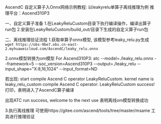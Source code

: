 AscendC 自定义算子入Onnx网络示例教程:
以leakyrelu单算子离线推理为例
推理平台：Ascend310P3

一、自定义算子准备
1.在LeakyReluCustom目录下执行编译操作，编译出算子run包
2.安装在LeakyReluCustom/build_out/目录下生成的自定义算子run包

二、离线推理验证流程
1.获取单算子onnx模型, 该模型参考leaky_relu.py生成
    ```
    wget https://obs-9be7.obs.cn-east-2.myhuaweicloud.com/AscendC/leaky_relu.onnx
    ```

2.onnx模型转换为om模型
For Ascend310P3:
atc --model=./leaky_relu.onnx --framework=5 --soc_version=Ascend310P3 --output=./leaky_relu --input_shape="X:8,16,1024" --input_format=ND


若出现:
start compile Ascend C operator LeakyReluCustom. kernel name is leaky_relu_custom
compile Ascend C operator: LeakyReluCustom success!
打印，表明进入了AscendC算子编译

出现ATC run success, welcome to the next use 表明离线om模型转换成功

3.执行离线推理
可使用https://gitee.com/ascend/tools/tree/master/msame 工具进行推理验证

